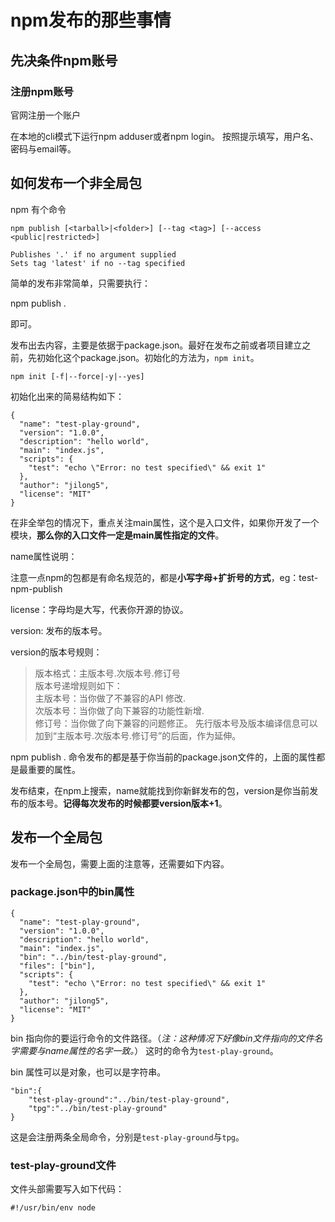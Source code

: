 # npm发布的那些事情

## 先决条件npm账号
### 注册npm账号
官网注册一个账户

在本地的cli模式下运行npm adduser或者npm login。
按照提示填写，用户名、密码与email等。

## 如何发布一个非全局包
npm 有个命令
```
npm publish [<tarball>|<folder>] [--tag <tag>] [--access <public|restricted>]

Publishes '.' if no argument supplied
Sets tag 'latest' if no --tag specified
```

简单的发布非常简单，只需要执行：

npm publish .

即可。

发布出去内容，主要是依据于package.json。最好在发布之前或者项目建立之前，先初始化这个package.json。初始化的方法为，```npm init```。
```
npm init [-f|--force|-y|--yes]
```

初始化出来的简易结构如下：

```
{
  "name": "test-play-ground",
  "version": "1.0.0",
  "description": "hello world",
  "main": "index.js",
  "scripts": {
    "test": "echo \"Error: no test specified\" && exit 1"
  },
  "author": "jilong5",
  "license": "MIT"
}
```
在非全举包的情况下，重点关注main属性，这个是入口文件，如果你开发了一个模块，**那么你的入口文件一定是main属性指定的文件**。

name属性说明：

注意一点npm的包都是有命名规范的，都是**小写字母+扩折号的方式**，eg：test-npm-publish

license：字母均是大写，代表你开源的协议。

version: 发布的版本号。

version的版本号规则：

>版本格式：主版本号.次版本号.修订号           
>版本号递增规则如下：                  
>主版本号：当你做了不兼容的API 修改.                  
>次版本号：当你做了向下兼容的功能性新增.                 
>修订号：当你做了向下兼容的问题修正。 先行版本号及版本编译信息可以加到“主版本号.次版本号.修订号”的后面，作为延伸。            

npm publish . 命令发布的都是基于你当前的package.json文件的，上面的属性都是最重要的属性。

发布结束，在npm上搜索，name就能找到你新鲜发布的包，version是你当前发布的版本号。**记得每次发布的时候都要version版本+1**。


## 发布一个全局包
发布一个全局包，需要上面的注意等，还需要如下内容。
### package.json中的bin属性 ###
```
{
  "name": "test-play-ground",
  "version": "1.0.0",
  "description": "hello world",
  "main": "index.js",
  "bin": "../bin/test-play-ground",
  "files": ["bin"],
  "scripts": {
    "test": "echo \"Error: no test specified\" && exit 1"
  },
  "author": "jilong5",
  "license": "MIT"
}
```
bin 指向你的要运行命令的文件路径。（*注：这种情况下好像bin文件指向的文件名字需要与name属性的名字一致。*）
这时的命令为```test-play-ground```。

bin 属性可以是对象，也可以是字符串。
```
"bin":{
    "test-play-ground":"../bin/test-play-ground",
    "tpg":"../bin/test-play-ground"
}
```
这是会注册两条全局命令，分别是```test-play-ground```与```tpg```。

### test-play-ground文件
文件头部需要写入如下代码：
```
#!/usr/bin/env node
```
